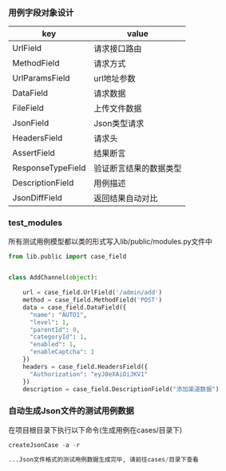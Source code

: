 ### 用例字段对象设计
key | value |
------------ | -------------|
UrlField | 请求接口路由 | 
MethodField | 请求方式 | 
UrlParamsField | url地址参数 |
DataField | 请求数据 | 
FileField | 上传文件数据 | 
JsonField | Json类型请求 | 
HeadersField | 请求头 | 
AssertField | 结果断言 | 
ResponseTypeField | 验证断言结果的数据类型 | 
DescriptionField | 用例描述 | 
JsonDiffField | 返回结果自动对比 | 


### test_modules
所有测试用例模型都以类的形式写入lib/public/modules.py文件中
```python
from lib.public import case_field


class AddChannel(object):
    
    url = case_field.UrlField('/admin/add')
    method = case_field.MethodField('POST')
    data = case_field.DataField({
      "name": "AUTO1",
      "level": 1,
      "parentId": 0,
      "categoryId": 1,
      "enabled": 1,
      "enableCaptcha": 1
    })
    headers = case_field.HeadersField({
      "Authorization": "eyJ0eXAiOiJKV1"
    })
    description = case_field.DescriptionField("添加渠道数据")
```


### 自动生成Json文件的测试用例数据
在项目根目录下执行以下命令(生成用例在cases/目录下)
```python
createJsonCase -a -r

...Json文件格式的测试用例数据生成完毕, 请前往cases/目录下查看
```
